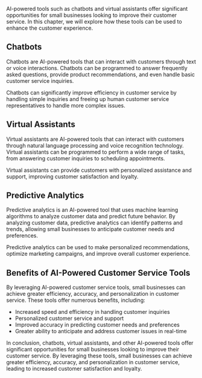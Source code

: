 

AI-powered tools such as chatbots and virtual assistants offer significant opportunities for small businesses looking to improve their customer service. In this chapter, we will explore how these tools can be used to enhance the customer experience.

Chatbots
--------

Chatbots are AI-powered tools that can interact with customers through text or voice interactions. Chatbots can be programmed to answer frequently asked questions, provide product recommendations, and even handle basic customer service inquiries.

Chatbots can significantly improve efficiency in customer service by handling simple inquiries and freeing up human customer service representatives to handle more complex issues.

Virtual Assistants
------------------

Virtual assistants are AI-powered tools that can interact with customers through natural language processing and voice recognition technology. Virtual assistants can be programmed to perform a wide range of tasks, from answering customer inquiries to scheduling appointments.

Virtual assistants can provide customers with personalized assistance and support, improving customer satisfaction and loyalty.

Predictive Analytics
--------------------

Predictive analytics is an AI-powered tool that uses machine learning algorithms to analyze customer data and predict future behavior. By analyzing customer data, predictive analytics can identify patterns and trends, allowing small businesses to anticipate customer needs and preferences.

Predictive analytics can be used to make personalized recommendations, optimize marketing campaigns, and improve overall customer experience.

Benefits of AI-Powered Customer Service Tools
---------------------------------------------

By leveraging AI-powered customer service tools, small businesses can achieve greater efficiency, accuracy, and personalization in customer service. These tools offer numerous benefits, including:

* Increased speed and efficiency in handling customer inquiries
* Personalized customer service and support
* Improved accuracy in predicting customer needs and preferences
* Greater ability to anticipate and address customer issues in real-time

In conclusion, chatbots, virtual assistants, and other AI-powered tools offer significant opportunities for small businesses looking to improve their customer service. By leveraging these tools, small businesses can achieve greater efficiency, accuracy, and personalization in customer service, leading to increased customer satisfaction and loyalty.


